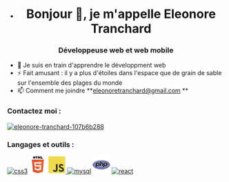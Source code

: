 
- <h1 align="center">Bonjour 👋, je m'appelle Eleonore Tranchard</h1>
<h3 align="center">Développeuse web et web mobile</h3>

- 🌱 Je suis en train d'apprendre le développment web
- ⚡ Fait amusant :  il y a plus d'étoiles dans l'espace que de grain de sable sur l'ensemble des plages du monde
- 📫 Comment me joindre **eleonoretranchard@gmail.com **

<h3 align="left">Contactez moi :</h3>
<p align="left">
<a href="https://linkedin.com/in/eleonore-tranchard-107b6b288" target=" vide"><img align="center" src="https://raw.githubusercontent.com/rahuldkjain/github-profile-readme-generator/master/src/images/icons/Social/linked-in-alt.svg " alt="eleonore-tranchard-107b6b288" height="30" width="40"/></a> 
</p>


<h3 align="left">Langages et outils :</h3>
<p align="left"> 
  <a href="https://www.w3schools.com/css/" target="_blank" rel="noreferrer"> <img src="https://raw.githubusercontent.com/devicons/devicon/master/icons/ css3/css3-original-wordmark.svg" alt="css3" width="40" height="40"/></a> 
  <a href="https://www.w3.org/html/" cible ="_blank" rel="noreferrer"> <img src="https://raw.githubusercontent.com/devicons/devicon/master/icons/html5/html5-original-wordmark.svg" alt="html5" width= "40" height="40"/></a> 
  <a href="https://developer.mozilla.org/en-US/docs/Web/JavaScript" target="_blank" rel="noreferrer"> <img src="https://raw.githubusercontent.com/devicons/devicon/master/icons/javascript/javascript-original.svg" alt="javascript" width="40" height="40"/> </a> 
  <a href="https://www.mysql.com/" target="_blank" rel="noreferrer"> <img src="https://raw.githubusercontent.com/devicons/devicon/master/ icons/mysql/mysql-original-wordmark.svg" alt="mysql" width="40" height="40"/></a> 
  <a href="https://www.php.net" target= "_blank" rel="noreferrer"> <img src="https://raw.githubusercontent.com/devicons/devicon/master/icons/php/php-original.svg" alt="php" width="40" height="40"/></a> 
  <a href="https://reactjs.org/" target="_blank" rel="noreferrer"> <img src="https://raw.githubusercontent.com /devicons/devicon/master/icons/react/react-original-wordmark.svg" alt="react" width="40" height="40"/></a> 
</p>

